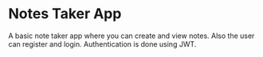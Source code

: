 # Notes Taker App
 A basic note taker app where you can create and view notes. Also the user can register and login. Authentication is done using JWT.
